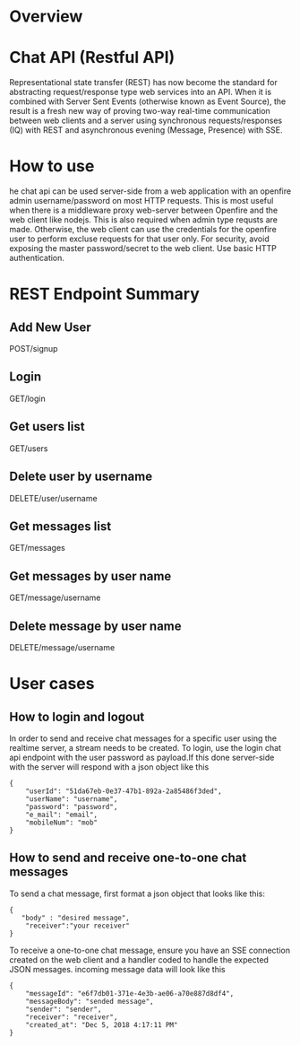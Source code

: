 # Overview
# Chat API (Restful API)
Representational state transfer (REST) has now become the standard for abstracting request/response type web services into an API. When it is combined with Server Sent Events (otherwise known as Event Source), the result is a fresh new way of proving two-way real-time communication between web clients and a server using synchronous requests/responses (IQ) with REST and asynchronous evening (Message, Presence) with SSE.

# How to use
he chat api can be used server-side from a web application with an openfire admin username/password on most HTTP requests. This is most useful when there is a middleware proxy web-server between Openfire and the web client like nodejs. This is also required when admin type requsts are made. Otherwise, the web client can use the credentials for the openfire user to perform excluse requests for that user only. For security, avoid exposing the master password/secret to the web client. Use basic HTTP authentication.

# REST Endpoint Summary
## Add New User 
POST/signup

## Login
GET/login

## Get users list
GET/users

## Delete user by username
DELETE/user/username

## Get messages list
GET/messages

## Get messages by user name
GET/message/username

## Delete message by user name
DELETE/message/username


# User cases
## How to login and logout
In order to send and receive chat messages for a specific user using the realtime server, a stream needs to be created. To login, use the login chat api endpoint with the user password as payload.If this done server-side with the server will respond with a json object like this 
```
{
    "userId": "51da67eb-0e37-47b1-892a-2a85486f3ded",
    "userName": "username",
    "password": "password",
    "e_mail": "email",
    "mobileNum": "mob"
}
```


## How to send and receive one-to-one chat messages
 To send a chat message, first format a json object that looks like this:

```
{
   "body" : "desired message",
    "receiver":"your receiver"
}
```

To receive a one-to-one chat message, ensure you have an SSE connection created on the web client and a handler coded to handle the expected JSON messages. incoming message data will look like this

```
{
    "messageId": "e6f7db01-371e-4e3b-ae06-a70e887d8df4",
    "messageBody": "sended message",
    "sender": "sender",
    "receiver": "receiver",
    "created_at": "Dec 5, 2018 4:17:11 PM"
}
```


